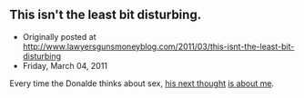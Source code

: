 ## This isn't the least bit disturbing.

 * Originally posted at http://www.lawyersgunsmoneyblog.com/2011/03/this-isnt-the-least-bit-disturbing
 * Friday, March 04, 2011

Every time the Donalde thinks about sex, [his next thought](http://americanpowerblog.blogspot.com/2011/03/after-class-live-sex-demonstrations.html) [is about me](http://americanpowerblog.blogspot.com/2011/03/chris-wragge-cbs-early-show-anchor-gets.html).
